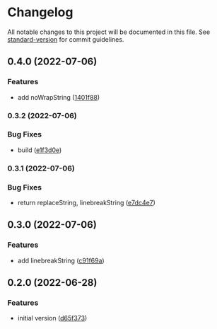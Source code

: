 # Changelog

All notable changes to this project will be documented in this file. See [standard-version](https://github.com/conventional-changelog/standard-version) for commit guidelines.

## 0.4.0 (2022-07-06)


### Features

* add noWrapString ([1401f88](https://github.com/shiftbeyond/i18n/commit/1401f8864e0a778920b6b555c3ee1f7fe4e4362f))


### 0.3.2 (2022-07-06)


### Bug Fixes

* build ([e1f3d0e](https://github.com/shiftbeyond/i18n/commit/e1f3d0e35b13671a230d49e2c3c3041f8a83467a))


### 0.3.1 (2022-07-06)


### Bug Fixes

* return replaceString, linebreakString ([e7dc4e7](https://github.com/shiftbeyond/i18n/commit/e7dc4e759a9d731e292290262ae243038da6c6a5))

## 0.3.0 (2022-07-06)


### Features

* add linebreakString ([c91f69a](https://github.com/shiftbeyond/i18n/commit/c91f69aea1f6daf92bc91ed6d52f8fbfbd85225d))

## 0.2.0 (2022-06-28)


### Features

* initial version ([d65f373](https://github.com/shiftbeyond/i18n/commit/d65f373822c392e89be8f96ce5abc7988ee798a1))
